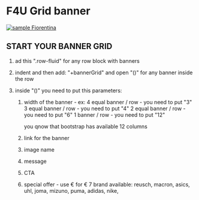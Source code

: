 # F4U Grid banner

[![sample Fiorentina](https://img.shields.io/badge/grid%20banner-V0.0.1-green.svg)](https://rawgit.com/cromozooom/Home-F4U/master/index.html)


## START YOUR BANNER GRID

1. ad this ".row-fluid" for any row block with banners
2. indent and then add: "+bannerGrid" and open "()" for any banner inside the row
3. inside "()" you need to put this parameters:


	1. width of the banner - ex:
		4 equal banner / row - you need to put "3"
		3 equal banner / row - you need to put "4"
		2 equal banner / row - you need to put "6"
		1 banner / row - you need to put "12"

		you qnow that bootstrap has available 12 columns

	2. link for the banner
	3. image name
	4. message
	5. CTA
	6. special offer - use &euro; for €
	7 brand available: reusch, macron, asics, uhl, joma, mizuno, puma, adidas, nike,
